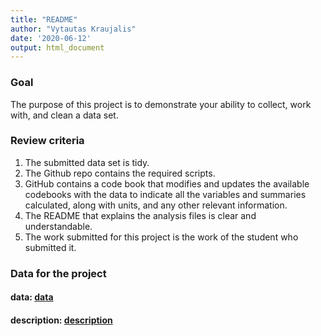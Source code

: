 ```yaml
---
title: "README"
author: "Vytautas Kraujalis"
date: '2020-06-12'
output: html_document
---
```


### Goal

The purpose of this project is to demonstrate your ability to collect, work with, and clean a data set.

### Review criteria

1. The submitted data set is tidy. 
2. The Github repo contains the required scripts.
3. GitHub contains a code book that modifies and updates the available codebooks with the data to indicate all the variables and summaries calculated, along with units, and any other relevant information.
4. The README that explains the analysis files is clear and understandable.
5. The work submitted for this project is the work of the student who submitted it.

### Data for the project
#### data: [data](https://d396qusza40orc.cloudfront.net/getdata%2Fprojectfiles%2FUCI%20HAR%20Dataset.zip)
#### description: [description](http://archive.ics.uci.edu/ml/datasets/Human+Activity+Recognition+Using+Smartphones)